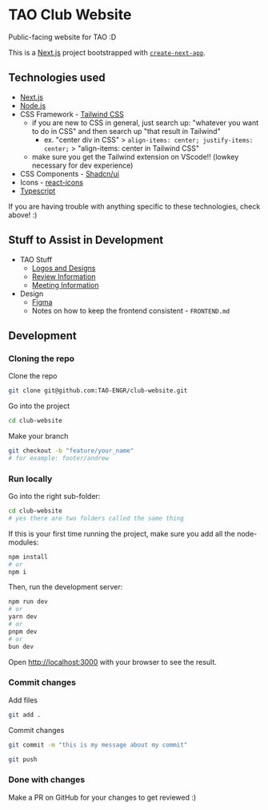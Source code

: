 # TAO Club Website

Public-facing website for TAO :D

This is a [Next.js](https://nextjs.org/) project bootstrapped with [`create-next-app`](https://github.com/vercel/next.js/tree/canary/packages/create-next-app).

## Technologies used

- [Next.js](https://nextjs.org/) 
- [Node.js](https://nodejs.org/)
- CSS Framework - [Tailwind CSS](https://tailwindcss.com/)
  - if you are new to CSS in general, just search up: "whatever you want to do in CSS" and then search up "that result in Tailwind"
    - ex. "center div in CSS" > `align-items: center; justify-items: center;` > "align-items: center in Tailwind CSS"
  - make sure you get the Tailwind extension on VScode!! (lowkey necessary for dev experience)
- CSS Components - [Shadcn/ui](https://ui.shadcn.com/)
- Icons - [react-icons](https://react-icons.github.io/react-icons/)
- [Typescript](https://www.typescriptlang.org/)

If you are having trouble with anything specific to these technologies, check above! :)

## Stuff to Assist in Development

- TAO Stuff
  - [Logos and Designs](https://drive.google.com/drive/folders/1xZcScyDOx6dwo6i8WMJnhN3hoYV1WTlj?usp=drive_link)
  - [Review Information](https://docs.google.com/document/d/1ZuCh0b6TZ6wnmYsaG8V0OgZT8ZA8_tVggCuiqmF89LU/edit?usp=sharing)
  - [Meeting Information](https://docs.google.com/document/d/1rjiwPxXcW5ZxWXkjnDhKQ7CJljTLGLdVWQtS12sNpyI/edit?usp=sharing)
- Design
  - [Figma](https://www.figma.com/file/hAHfu8CzkC4Tq6IcmUOErS/TAO-Website?type=design&node-id=0%3A1&mode=design&t=SKFlEnWEer3fJKiw-1)
  - Notes on how to keep the frontend consistent - `FRONTEND.md` 
  

## Development

### Cloning the repo
Clone the repo

```bash
git clone git@github.com:TAO-ENGR/club-website.git
```

Go into the project

```bash
cd club-website 
```

Make your branch

```bash
git checkout -b "feature/your_name"
# for example: footer/andrew
```


### Run locally

Go into the right sub-folder:

```bash
cd club-website 
# yes there are two folders called the same thing
```

If this is your first time running the project, make sure you add all the node-modules:

```bash
npm install
# or
npm i
```

Then, run the development server:

```bash
npm run dev
# or
yarn dev
# or
pnpm dev
# or
bun dev
```

Open [http://localhost:3000](http://localhost:3000) with your browser to see the result.


### Commit changes 

Add files

```bash
git add .
```

Commit changes

```bash
git commit -m "this is my message about my commit"
```

```bash
git push
```

### Done with changes

Make a PR on GitHub for your changes to get reviewed :)
